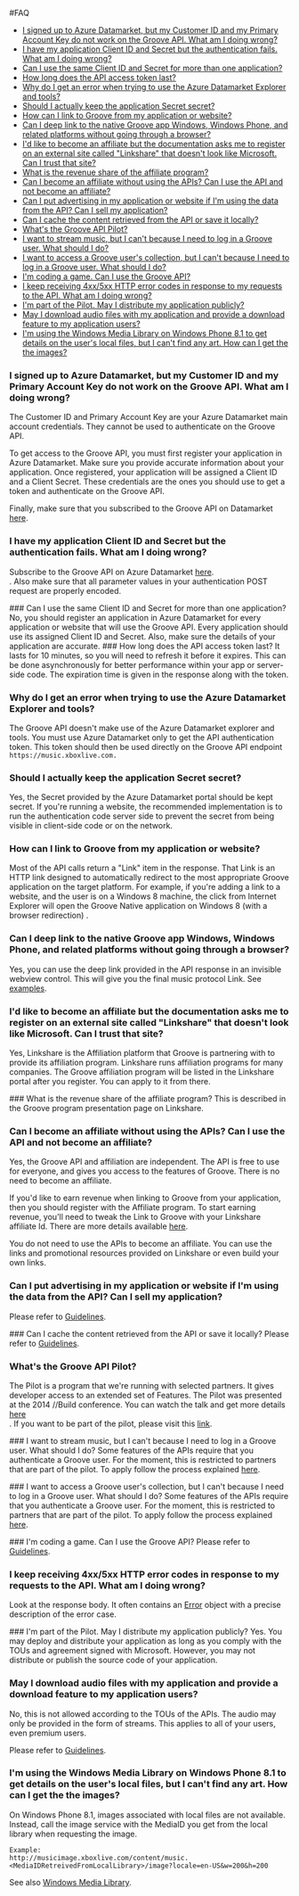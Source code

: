 #FAQ
- [I signed up to Azure Datamarket, but my Customer ID and my Primary Account Key do not work on the Groove API. What am I doing wrong?](#1)
- [I have my application Client ID and Secret but the authentication fails. What am I doing wrong?](#2)
- [ Can I use the same Client ID and Secret for more than one application?](#3)
- [ How long does the API access token last? ](#4)
- [ Why do I get an error when trying to use the Azure Datamarket Explorer and tools?](#5)
- [ Should I actually keep the application Secret secret?](#6)
- [ How can I link to Groove from my application or website?](#7)
- [ Can I deep link to the native Groove app Windows, Windows Phone, and related platforms without going through a browser?](#8)
- [ I'd like to become an affiliate but the documentation asks me to register on an external site called "Linkshare" that doesn't look like Microsoft. Can I trust that site?](#9)
- [ What is the revenue share of the affiliate program?](#10)
- [ Can I become an affiliate without using the APIs? Can I use the API and not become an affiliate?](#11)
- [ Can I put advertising in my application or website if I'm using the data from the API? Can I sell my application?](#12)
- [ Can I cache the content retrieved from the API or save it locally?](#13)
- [ What's the Groove API Pilot?](#14)
- [ I want to stream music, but I can't because I need to log in a Groove user. What should I do?](#15)
- [ I want to access a Groove user's collection, but I can't because I need to log in a Groove user. What should I do?](#16)
- [ I'm coding a game. Can I use the Groove API?](#17)
- [ I keep receiving 4xx/5xx HTTP error codes in response to my requests to the API. What am I doing wrong?](#18)
- [ I'm part of the Pilot. May I distribute my application publicly?](#19)
- [ May I download audio files with my application and provide a download feature to my application users?](#20)
- [ I'm using the Windows Media Library on Windows Phone 8.1 to get details on the user's local files, but I can't find any art. How can I get the the images?](#21)

### <a name="1"> </a> I signed up to Azure Datamarket, but my Customer ID and my Primary Account Key do not work on the Groove API. What am I doing wrong?
The Customer ID and Primary Account Key are your Azure Datamarket main account credentials. They cannot be used to authenticate on the Groove API.  

To get access to the Groove API, you must first register your application in Azure Datamarket. Make sure you provide accurate information about your application. Once registered, your application will be assigned a Client ID and a Client Secret. These credentials are the ones you should use to get a token and authenticate on the Groove API.  

Finally, make sure that you subscribed to the Groove API on Datamarket [here](http://go.microsoft.com/fwlink/p/?LinkID=389224).  

### <a name="2"> </a>  I have my application Client ID and Secret but the authentication fails. What am I doing wrong?  

Subscribe to the Groove API on Azure Datamarket [here](http://go.microsoft.com/fwlink/p/?LinkID=389224).  
. Also make sure that all parameter values in your authentication POST request are properly encoded.  

###<a name="3"> </a>Can I use the same Client ID and Secret for more than one application?
No, you should register an application in Azure Datamarket for every application or website that will use the Groove API. Every application should use its assigned Client ID and Secret. Also, make sure the details of your application are accurate.
###<a name="4"> </a>How long does the API access token last? 
It lasts for 10 minutes, so you will need to refresh it before it expires. This can be done asynchronously for better performance within your app or server-side code. The expiration time is given in the response along with the token. 
### <a name="5"> </a>Why do I get an error when trying to use the Azure Datamarket Explorer and tools?
The Groove API doesn't make use of the Azure Datamarket explorer and tools. You must use Azure Datamarket only to get the API authentication token. This token should then be used directly on the Groove API endpoint ```https://music.xboxlive.com.```

### <a name="6"> </a>Should I actually keep the application Secret secret?
Yes, the Secret provided by the Azure Datamarket portal should be kept secret. If you're running a website, the recommended implementation is to run the authentication code server side to prevent the secret from being visible in client-side code or on the network.

### <a name="7"> </a>How can I link to Groove from my application or website?
Most of the API calls return a "Link" item in the response. That Link is an HTTP link designed to automatically redirect to the most appropriate Groove application on the target platform. For example, if you're adding a link to a website, and the user is on a Windows 8 machine, the click from Internet Explorer will open the Groove Native application on Windows 8 (with a browser redirection)
.
### <a name="8"> </a>Can I deep link to the native Groove app Windows, Windows Phone, and related platforms without going through a browser?
Yes, you can use the deep link provided in the API response in an invisible webview control. This will give you the final music protocol Link. See [examples](https://github.com/Microsoft/Groove-API-documentation/blob/master/Using%20the%20Groove%20RESTful%20Services/Deep%20Link.md).

### <a name="9"> </a>I'd like to become an affiliate but the documentation asks me to register on an external site called "Linkshare" that doesn't look like Microsoft. Can I trust that site?
Yes, Linkshare is the Affiliation platform that Groove is partnering with to provide its affiliation program. Linkshare runs affiliation programs for many companies. The Groove affiliation program will be listed in the Linkshare portal after you register. You can apply to it from there.

###<a name="10"> </a> What is the revenue share of the affiliate program?
This is described in the Groove program presentation page on Linkshare.

### <a name="11"> </a>Can I become an affiliate without using the APIs? Can I use the API and not become an affiliate?
Yes, the Groove API and affiliation are independent. The API is free to use for everyone, and gives you access to the features of Groove. There is no need to become an affiliate.  

If you'd like to earn revenue when linking to Groove from your application, then you should register with the Affiliate program. To start earning revenue, you'll need to tweak the Link to Groove with your Linkshare affiliate Id. There are more details available [here](http://www.microsoftaffiliates.com/).  

You do not need to use the APIs to become an affiliate. You can use the links and promotional resources provided on Linkshare or even build your own links.

### <a name="12"> </a>Can I put advertising in my application or website if I'm using the data from the API? Can I sell my application?
Please refer to [Guidelines].

###<a name="13"> </a> Can I cache the content retrieved from the API or save it locally?
Please refer to [Guidelines].

### <a name="14"> </a>What's the Groove API Pilot?
The Pilot is a program that we're running with selected partners. It gives developer access to an extended set of Features. The Pilot was presented at the 2014 //Build conference. You can watch the talk and get more details [here](http://go.microsoft.com/fwlink/p/?LinkID=396764)  
.
If you want to be part of the pilot, please visit this [link](https://music.microsoft.com/developer/pilot).

###<a name="15"> </a> I want to stream music, but I can't because I need to log in a Groove user. What should I do?
Some features of the APIs require that you authenticate a Groove user. For the moment, this is restricted to partners that are part of the pilot. To apply follow the process explained [here](https://music.microsoft.com/developer/pilot).


###<a name="16"> </a> I want to access a Groove user's collection, but I can't because I need to log in a Groove user. What should I do?
Some features of the APIs require that you authenticate a Groove user. For the moment, this is restricted to partners that are part of the pilot. To apply follow the process explained [here](https://music.microsoft.com/developer/pilot).

###<a name="17"> </a> I'm coding a game. Can I use the Groove API?
Please refer to [Guidelines].

### <a name="18"> </a>I keep receiving 4xx/5xx HTTP error codes in response to my requests to the API. What am I doing wrong?
Look at the response body. It often contains an [Error](https://github.com/Microsoft/Groove-API-documentation/blob/master/Groove%20Service%20REST%20Reference/Error.md) object with a precise description of the error case.

###<a name="19"> </a> I'm part of the Pilot. May I distribute my application publicly?
Yes. You may deploy and distribute your application as long as you comply with the TOUs and agreement signed with Microsoft. However, you may not distribute or publish the source code of your application.

### <a name="20"> </a>May I download audio files with my application and provide a download feature to my application users?
No, this is not allowed according to the TOUs of the APIs. The audio may only be provided in the form of streams. This applies to all of your users, even premium users.  

Please refer to [Guidelines].

###  <a name="21"> </a>I'm using the Windows Media Library on Windows Phone 8.1 to get details on the user's local files, but I can't find any art. How can I get the the images?
On Windows Phone 8.1, images associated with local files are not available. Instead, call the image service with the MediaID you get from the local library when requesting the image.


    Example:   
    http://musicimage.xboxlive.com/content/music.<MediaIDRetreivedFromLocalLibrary>/image?locale=en-US&w=200&h=200 

See also [Windows Media Library](https://msdn.microsoft.com/en-us/library/microsoft.xna.framework.media.medialibrary.aspx).

[Guidelines]: https://github.com/Microsoft/Groove-API-documentation/blob/master/Using%20the%20Groove%20RESTful%20Services/Guidelines.md
